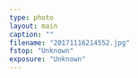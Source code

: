 ```yaml
---
type: photo
layout: main
caption: ""
filename: "20171116214552.jpg"
fstop: "Unknown"
exposure: "Unknown"
---
```

